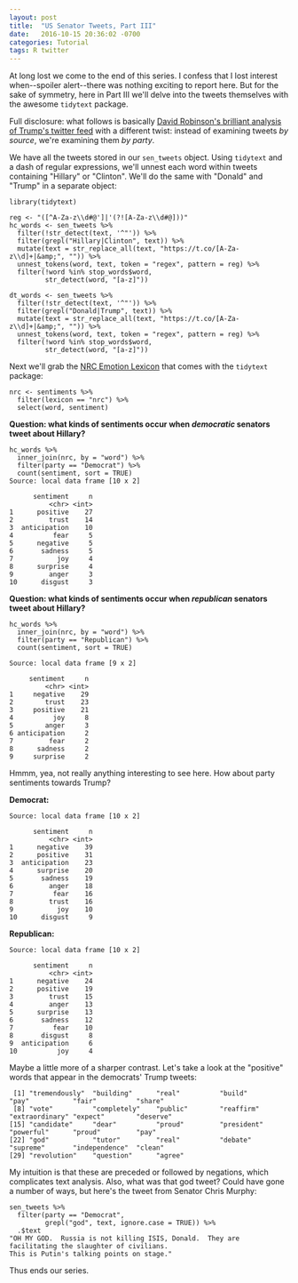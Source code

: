 ```yaml
---
layout: post
title:  "US Senator Tweets, Part III"
date:   2016-10-15 20:36:02 -0700
categories: Tutorial
tags: R twitter
---
```


At long lost we come to the end of this series. I confess that I lost interest when--spoiler alert--there was nothing exciting 
to report here. But for the sake of symmetry, here in Part III we'll delve into the tweets themselves with the awesome `tidytext` package.

Full disclosure: what follows is basically [David Robinson's brilliant analysis of Trump's twitter feed](http://varianceexplained.org/r/trump-tweets/) with a different
twist: instead of examining tweets *by source*, we're examining them *by party*. 

<!--more-->

We have all the tweets stored in our `sen_tweets` object. Using `tidytext` and a dash of regular expressions, we'll unnest each word
within tweets containing "Hillary" or "Clinton". We'll do the same with "Donald" and "Trump" in a separate object:

```
library(tidytext)

reg <- "([^A-Za-z\\d#@']|'(?![A-Za-z\\d#@]))"
hc_words <- sen_tweets %>%
  filter(!str_detect(text, '^"')) %>%
  filter(grepl("Hillary|Clinton", text)) %>% 
  mutate(text = str_replace_all(text, "https://t.co/[A-Za-z\\d]+|&amp;", "")) %>%
  unnest_tokens(word, text, token = "regex", pattern = reg) %>%
  filter(!word %in% stop_words$word,
         str_detect(word, "[a-z]"))
         
dt_words <- sen_tweets %>%
  filter(!str_detect(text, '^"')) %>%
  filter(grepl("Donald|Trump", text)) %>% 
  mutate(text = str_replace_all(text, "https://t.co/[A-Za-z\\d]+|&amp;", "")) %>%
  unnest_tokens(word, text, token = "regex", pattern = reg) %>%
  filter(!word %in% stop_words$word,
         str_detect(word, "[a-z]"))
```

Next we'll grab the [NRC Emotion Lexicon](http://saifmohammad.com/WebPages/NRC-Emotion-Lexicon.htm) that comes with the `tidytext` package:

```
nrc <- sentiments %>%
  filter(lexicon == "nrc") %>%
  select(word, sentiment)
```

**Question: what kinds of sentiments occur when *democratic* senators tweet about Hillary?**

```
hc_words %>%
  inner_join(nrc, by = "word") %>%
  filter(party == "Democrat") %>% 
  count(sentiment, sort = TRUE)
Source: local data frame [10 x 2]

      sentiment     n
          <chr> <int>
1      positive    27
2         trust    14
3  anticipation    10
4          fear     5
5      negative     5
6       sadness     5
7           joy     4
8      surprise     4
9         anger     3
10      disgust     3
```

**Question: what kinds of sentiments occur when *republican* senators tweet about Hillary?**

```
hc_words %>%
  inner_join(nrc, by = "word") %>%
  filter(party == "Republican") %>% 
  count(sentiment, sort = TRUE)

Source: local data frame [9 x 2]

     sentiment     n
         <chr> <int>
1     negative    29
2        trust    23
3     positive    21
4          joy     8
5        anger     3
6 anticipation     2
7         fear     2
8      sadness     2
9     surprise     2
```
Hmmm, yea, not really anything interesting to see here. How about party sentiments towards Trump?

**Democrat:**

```
Source: local data frame [10 x 2]

      sentiment     n
          <chr> <int>
1      negative    39
2      positive    31
3  anticipation    23
4      surprise    20
5       sadness    19
6         anger    18
7          fear    16
8         trust    16
9           joy    10
10      disgust     9
```

**Republican:**

```
Source: local data frame [10 x 2]

      sentiment     n
          <chr> <int>
1      negative    24
2      positive    19
3         trust    15
4         anger    13
5      surprise    13
6       sadness    12
7          fear    10
8       disgust     8
9  anticipation     6
10          joy     4
```
Maybe a little more of a sharper contrast. Let's take a look at the "positive" words that appear in the democrats' Trump tweets:

```
 [1] "tremendously"  "building"      "real"          "build"         "pay"           "fair"          "share"        
 [8] "vote"          "completely"    "public"        "reaffirm"      "extraordinary" "expect"        "deserve"      
[15] "candidate"     "dear"          "proud"         "president"     "powerful"      "proud"         "pay"          
[22] "god"           "tutor"         "real"          "debate"        "supreme"       "independence"  "clean"        
[29] "revolution"    "question"      "agree"  
```

My intuition is that these are preceded or followed by negations, which complicates text analysis. Also, what was that god tweet? Could have
gone a number of ways, but here's the tweet from Senator Chris Murphy:

```
sen_tweets %>% 
  filter(party == "Democrat",
         grepl("god", text, ignore.case = TRUE)) %>% 
  .$text
"OH MY GOD.  Russia is not killing ISIS, Donald.  They are facilitating the slaughter of civilians.  
This is Putin's talking points on stage."
```
Thus ends our series.


